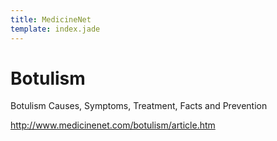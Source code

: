 ```yaml
---
title: MedicineNet
template: index.jade
---
```


Botulism
========

Botulism Causes, Symptoms, Treatment, Facts and Prevention

<http://www.medicinenet.com/botulism/article.htm>
